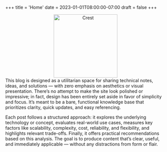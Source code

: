 +++
title = 'Home'
date = 2023-01-01T08:00:00-07:00
draft = false
+++
<div style="text-align: center;">
  <img src="./crest.jpg" alt="Crest" style="width: 200px; height: auto;">
</div>
This blog is designed as a utilitarian space for sharing technical notes, ideas, and solutions — with zero emphasis on aesthetics or visual presentation. There’s no attempt to make the site look polished or impressive; in fact, design has been entirely set aside in favor of simplicity and focus. It’s meant to be a bare, functional knowledge base that prioritizes clarity, quick updates, and easy referencing.

Each post follows a structured approach: it explores the underlying technology or concept, evaluates real-world use cases, measures key factors like scalability, complexity, cost, reliability, and flexibility, and highlights relevant trade-offs. Finally, it offers practical recommendations based on this analysis. The goal is to produce content that’s clear, useful, and immediately applicable — without any distractions from form or flair.
